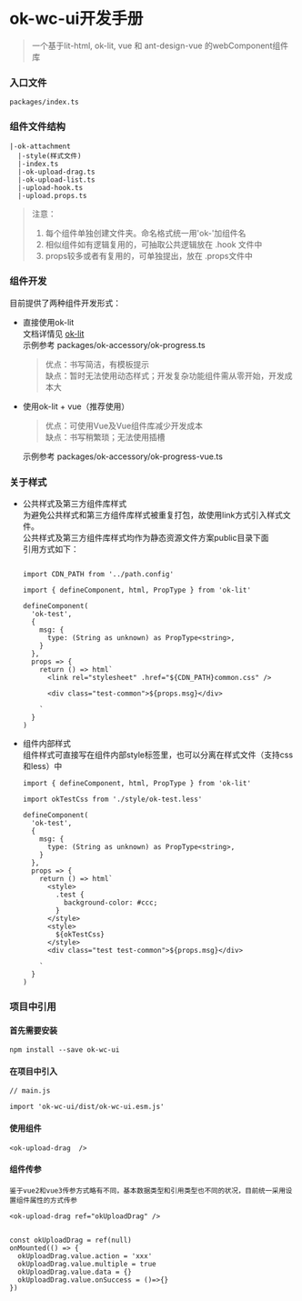<!--
 * @Descripttion: 
 * @Author: 付静
 * @Date: 2021-02-25 23:50:52
 * @LastEditors: 付静
 * @LastEditTime: 2021-02-26 10:24:27
 * @FilePath: /document.md
-->
# ok-wc-ui开发手册


> 一个基于lit-html, ok-lit, vue 和 ant-design-vue 的webComponent组件库    

### 入口文件
```
packages/index.ts
```


### 组件文件结构
```
|-ok-attachment
  |-style(样式文件)
  |-index.ts
  |-ok-upload-drag.ts
  |-ok-upload-list.ts
  |-upload-hook.ts
  |-upload.props.ts

```
>注意：   
> 1. 每个组件单独创建文件夹。命名格式统一用'ok-'加组件名
> 2. 相似组件如有逻辑复用的，可抽取公共逻辑放在 .hook 文件中   
> 3. props较多或者有复用的，可单独提出，放在 .props文件中


### 组件开发

  目前提供了两种组件开发形式：
  * 直接使用ok-lit   
      文档详情见 [ok-lit](https://github.com/yigo-fe/ok-lit)   
      示例参考 packages/ok-accessory/ok-progress.ts
      

    > 优点：书写简洁，有模板提示   
    > 缺点：暂时无法使用动态样式；开发复杂功能组件需从零开始，开发成本大
  * 使用ok-lit + vue（推荐使用）
    > 优点：可使用Vue及Vue组件库减少开发成本   
    > 缺点：书写稍繁琐；无法使用插槽

    示例参考 packages/ok-accessory/ok-progress-vue.ts

### 关于样式

  * 公共样式及第三方组件库样式   
    为避免公共样式和第三方组件库样式被重复打包，故使用link方式引入样式文件。   
    公共样式及第三方组件库样式均作为静态资源文件方案public目录下面   
    引用方式如下：

    ```

    import CDN_PATH from '../path.config'

    import { defineComponent, html, PropType } from 'ok-lit'

    defineComponent(
      'ok-test',
      {
        msg: {
          type: (String as unknown) as PropType<string>,
        }
      },
      props => {
        return () => html`
          <link rel="stylesheet" .href="${CDN_PATH}common.css" />

          <div class="test-common">${props.msg}</div>

        `
      }
    )

    ```
  * 组件内部样式   
    组件样式可直接写在组件内部style标签里，也可以分离在样式文件（支持css和less）中
    ```
    import { defineComponent, html, PropType } from 'ok-lit'

    import okTestCss from './style/ok-test.less'

    defineComponent(
      'ok-test',
      {
        msg: {
          type: (String as unknown) as PropType<string>,
        }
      },
      props => {
        return () => html`
          <style>
            .test {
              background-color: #ccc;
            }
          </style>
          <style>
            ${okTestCss}
          </style>
          <div class="test test-common">${props.msg}</div>

        `
      }
    )    
    ```
  

### 项目中引用
  #### 首先需要安装
  ```
  npm install --save ok-wc-ui
  ```

  #### 在项目中引入
  ```
  // main.js

  import 'ok-wc-ui/dist/ok-wc-ui.esm.js'
  ```

  #### 使用组件
  ```
  <ok-upload-drag  />
  ```
  #### 组件传参   
    鉴于vue2和vue3传参方式略有不同，基本数据类型和引用类型也不同的状况，目前统一采用设置组件属性的方式传参
  ```
  <ok-upload-drag ref="okUploadDrag" />


  const okUploadDrag = ref(null)
  onMounted(() => {
    okUploadDrag.value.action = 'xxx'
    okUploadDrag.value.multiple = true
    okUploadDrag.value.data = {}
    okUploadDrag.value.onSuccess = ()=>{}
  })

  ```
